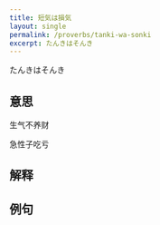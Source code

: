 ```yaml
---
title: 短気は損気
layout: single
permalink: /proverbs/tanki-wa-sonki
excerpt: たんきはそんき
---
```


たんきはそんき

## 意思

生气不养财

急性子吃亏

## 解释

## 例句


